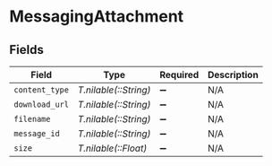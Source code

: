 # MessagingAttachment


## Fields

| Field                 | Type                  | Required              | Description           |
| --------------------- | --------------------- | --------------------- | --------------------- |
| `content_type`        | *T.nilable(::String)* | :heavy_minus_sign:    | N/A                   |
| `download_url`        | *T.nilable(::String)* | :heavy_minus_sign:    | N/A                   |
| `filename`            | *T.nilable(::String)* | :heavy_minus_sign:    | N/A                   |
| `message_id`          | *T.nilable(::String)* | :heavy_minus_sign:    | N/A                   |
| `size`                | *T.nilable(::Float)*  | :heavy_minus_sign:    | N/A                   |